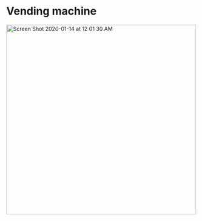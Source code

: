 # Vending machine

<img width="500" alt="Screen Shot 2020-01-14 at 12 01 30 AM" src="https://user-images.githubusercontent.com/38442554/72325094-407ec980-3661-11ea-9a99-be19e54ce90a.png">
